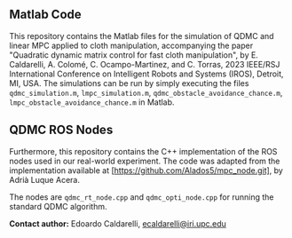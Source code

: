 ## Matlab Code

This repository contains the Matlab files for the simulation of QDMC and linear MPC applied to cloth manipulation, accompanying the paper "Quadratic dynamic matrix control for fast cloth manipulation", by E. Caldarelli, A. Colomé, C. Ocampo-Martinez, and C. Torras, 2023 IEEE/RSJ International Conference on Intelligent Robots and Systems (IROS), Detroit, MI, USA. The simulations can be run by simply executing the files `qdmc_simulation.m`, `lmpc_simulation.m`, `qdmc_obstacle_avoidance_chance.m`, `lmpc_obstacle_avoidance_chance.m` in Matlab.

## QDMC ROS Nodes

Furthermore, this repository contains the C++ implementation of the ROS nodes used in our real-world experiment. The code was adapted from the implementation available at [https://github.com/Alados5/mpc_node.git], by Adrià Luque Acera.

The nodes are `qdmc_rt_node.cpp` and `qdmc_opti_node.cpp` for running the standard QDMC algorithm.

**Contact author:** Edoardo Caldarelli, ecaldarelli@iri.upc.edu


